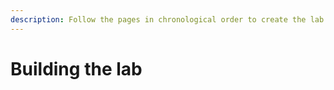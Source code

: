 ```yaml
---
description: Follow the pages in chronological order to create the lab.
---
```


# Building the lab

